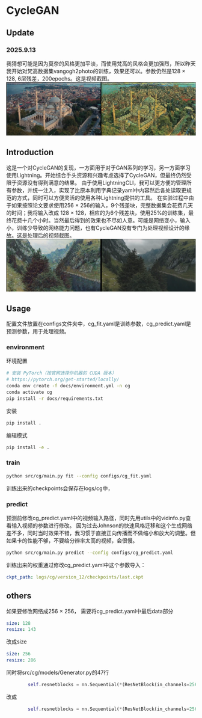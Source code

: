 # CycleGAN
## Update 
### 2025.9.13
我猜想可能是因为莫奈的风格更加平淡，而使用梵高的风格会更加强烈，所以昨天我开始对梵高数据集vangogh2photo的训练，效果还可以。参数仍然是128 &times; 128, 6层残差，200epochs。这是视频截图。
![alt text](docs/image1.png)
## Introduction
这是一个对CycleGAN的复现，一方面用于对于GAN系列的学习，另一方面学习使用Lightning。开始综合手头资源和兴趣考虑选择了CycleGAN，但最终仍然受限于资源没有得到满意的结果。
由于使用LightningCLI，我可以更方便的管理所有参数，并统一注入，实现了比原本利用字典记录yaml中内容然后各处读取更规范的方式，同时可以方便灵活的使用各种Lightning提供的工具。
在实验过程中由于如果按照论文要求使用256 &times; 256的输入，9个残差块，完整数据集会花费几天的时间；我将输入改成 128 &times; 128，相应的为6个残差块，使用25%的训练集，最终花费十几个小时。当然最后得到的效果也不尽如人意。可能是网络变小，输入小，训练少导致的网络能力问题，也有CycleGAN没有专门为处理视频设计的缘故。这是处理后的视频截图。
![alt text](docs/image.png)
## Usage
配置文件放置在configs文件夹中，cg_fit.yaml是训练参数，cg_predict.yaml是预测参数，用于处理视频。
### environment
环境配置
```bash
# 安装 PyTorch（按官网选择你机器的 CUDA 版本）
# https://pytorch.org/get-started/locally/
conda env create -f docs/environment.yml -n cg
conda activate cg
pip install -r docs/requirements.txt
```
安装
```bash
pip install .
```
编辑模式
```bash
pip install -e .
```
### train
```bash
python src/cg/main.py fit --config configs/cg_fit.yaml
```
训练出来的checkpoints会保存在logs/cg中，
### predict
预测前修改cg_predict.yaml中的视频输入路径，同时先用utils中的vidinfo.py查看输入视频的参数进行修改。
因为过去Johnson的快速风格迁移和这个生成网络差不多，同时当时效果不错，我习惯于直接正向传播而不做缩小和放大的调整。但如果卡的性能不够，不要给分辨率太高的视频，会很慢。
```bash
python src/cg/main.py predict --config configs/cg_predict.yaml
```
训练出来的权重通过修改cg_predict.yaml中这个参数导入：
```yaml
ckpt_path: logs/cg/version_12/checkpoints/last.ckpt
```
## others
如果要修改网络成256 &times; 256， 需要将cg_predict.yaml中最后data部分
```yaml
size: 128
resize: 143
```

改成size
```yaml
size: 256
resize: 286
```
同时将src/cg/models/Generator.py的47行
```python
        self.resnetblocks = nn.Sequential(*(ResNetBlock(in_channels=256) for _ in range(6)))
```

改成
```python
        self.resnetblocks = nn.Sequential(*(ResNetBlock(in_channels=256) for _ in range(9)))
```
